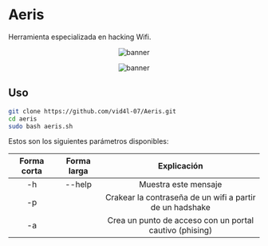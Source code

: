 # Aeris

Herramienta especializada en hacking Wifi.

<p align="center">
  <img src="https://raw.githubusercontent.com/vid4l-07/Aeris/main/github/banner.png" alt="banner">
</p>

<p align="center">
  <img src="https://raw.githubusercontent.com/vid4l-07/Aeris/main/github/banner2.png" alt="banner">
</p>

## Uso

```bash
git clone https://github.com/vid4l-07/Aeris.git
cd aeris
sudo bash aeris.sh
```
Estos son los siguientes parámetros disponibles:

| Forma corta | Forma larga | Explicación |
| :----------: | :---------: | :-----------: |
|-h | -\-help| Muestra este mensaje |
|-p||	Crakear la contraseña de un wifi a partir de un hadshake
|-a||	Crea un punto de acceso con un portal cautivo (phising)
